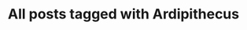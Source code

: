 ---
layout: tag
title: "All posts tagged with Ardipithecus"
permalink: /weblog/tags/ardipithecus/
taxonomy: Ardipithecus
---
